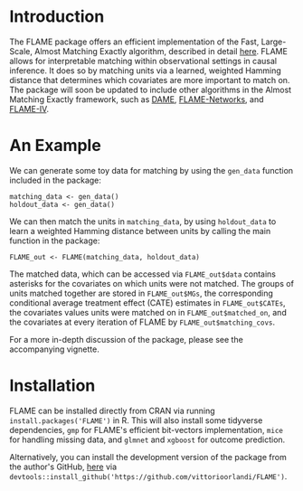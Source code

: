 # Introduction
The FLAME package offers an efficient implementation of the Fast, Large-Scale, Almost Matching Exactly algorithm, described in detail [here](https://arxiv.org/pdf/1707.06315.pdf). FLAME allows for interpretable matching within observational settings in causal inference. It does so by matching units via a learned, weighted Hamming distance that determines which covariates are more important to match on. The package will soon be updated to include other algorithms in the Almost Matching Exactly framework, such as [DAME](https://arxiv.org/pdf/1806.06802.pdf), [FLAME-Networks](https://arxiv.org/pdf/2003.00964.pdf), and [FLAME-IV](http://auai.org/uai2019/proceedings/papers/410.pdf).

# An Example
We can generate some toy data for matching by using the `gen_data` function included in the package:
```
matching_data <- gen_data()
holdout_data <- gen_data()
```

We can then match the units in `matching_data`, by using `holdout_data` to learn a weighted Hamming distance between units by calling the main function in the package:
```
FLAME_out <- FLAME(matching_data, holdout_data)
```

The matched data, which can be accessed via `FLAME_out$data` contains asterisks for the covariates on which units were not matched. The groups of units matched together are stored in `FLAME_out$MGs`, the corresponding conditional average treatment effect (CATE) estimates in `FLAME_out$CATEs`, the covariates values units were matched on in `FLAME_out$matched_on`, and the covariates at every iteration of FLAME by `FLAME_out$matching_covs`. 

For a more in-depth discussion of the package, please see the accompanying vignette.  

# Installation 
FLAME can be installed directly from CRAN via running `install.packages('FLAME')` in R. This will also install some tidyverse dependencies, `gmp` for FLAME's efficient bit-vectors implementation, `mice` for handling missing data, and `glmnet` and `xgboost` for outcome prediction. 

Alternatively, you can install the development version of the package from the author's GitHub, [here](https://github.com/vittorioorlandi/FLAME) via `devtools::install_github('https://github.com/vittorioorlandi/FLAME')`.
